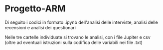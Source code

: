 # Progetto-ARM
Di seguito i codici in formato .ipynb dell'analisi delle interviste, analisi delle recensioni e analisi dei questionari

Nelle tre cartelle individuate si trovano le analisi, con i file Jupiter e csv (oltre ad eventuali istruzioni sulla codifica delle variabili nei file .txt)
